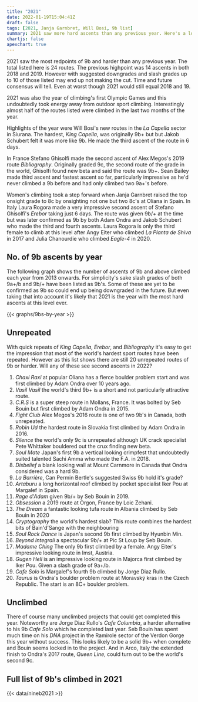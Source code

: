 ```yaml
---
title: "2021"
date: 2022-01-19T15:04:41Z
draft: false
tags: [2021, Janja Garnbret, Will Bosi, 9b list]
summary: 2021 saw more hard ascents than any previous year. Here's a look back at last year, what was done by whom.
chartjs: false
apexchart: true
---
```


2021 saw the most redpoints of 9b and harder than any previous year. The total listed here is 24 routes. The previous highpoint was 14 ascents in both 2018 and 2019. However with suggested downgrades and slash grades up to 10 of those listed may end up not making the cut. Time and future consensus will tell. Even at worst though 2021 would still equal 2018 and 19.

2021 was also the year of climbing's first Olympic Games and this undoubtedly took energy away from outdoor sport climbing. Interestingly almost half of the routes listed were climbed in the last two months of the year.

Highlights of the year were Will Bosi's new routes in the *La Capella* sector in Siurana. The hardest, *King Capella*, was originally 9b+ but  but Jakob Schubert felt it was more like 9b. He made the third ascent of the route in 6 days.

In France Stefano Ghisolfi made the second ascent of Alex Megos's 2019 route *Bibliography*. Originally graded 9c, the second route of the grade in the world, Ghisolfi found new beta and said the route was 9b+. Sean Bailey made third ascent and fastest ascent so far, particularly impressive as he'd never climbed a 9b before and had only climbed two 9a+'s before.

Women's climbing took a step forward when Janja Garnbret raised the top onsight grade to 8c by onsighting not one but two 8c's at Oliana in Spain. In Italy Laura Rogora made a very impressive second ascent of Stefano Ghisolfi's *Erebor* taking just 6 days. The route was given 9b/+ at the time but was later confirmed as 9b by both Adam Ondra and Jakob Schubert who made the third and fourth ascents. Laura Rogora is only the third female to climb at this level after Angy Eiter who climbed *La Planta de Shiva* in 2017 and Julia Chanourdie who climbed *Eagle-4* in 2020.

## No. of 9b ascents by year

The following graph shows the number of ascents of 9b and above climbed each year from 2013 onwards. For simplicity's sake slash grades of both 9a+/b and 9b/+ have been listed as 9b's. Some of these are yet to be confirmed as 9b so could end up being downgraded in the future. But even taking that into account it's likely that 2021 is the year with the most hard ascents at this level ever.

{{< graphs/9bs-by-year >}}


## Unrepeated

With quick repeats of *King Capella*, *Erebor*, and *Bibliography* it's easy to get the impression that most of the world's hardest sport routes have been repeated. However as this list shows there are still 20 unrepeated routes of 9b or harder. Will any of these see second ascents in 2022?

1. *Chaxi Raxi* at popular Oliana has a fierce boulder problem start and was first climbed by Adam Ondra over 10 years ago.
2. *Vasil Vasil* the world's third 9b+ is a short and not particularly attractive route.
3. *C.R.S* is a super steep route in Mollans, France. It was bolted by Seb Bouin but first climbed by Adam Ondra in 2015.
4. *Fight Club* Alex Megos's 2016 route is one of two 9b's in Canada, both unrepeated.
5. *Robin Ud* the hardest route in Slovakia first climbed by Adam Ondra in 2016.
6. *Silence* the world's only 9c is unrepeated although UK crack specialist Pete Whittaker bouldered out the crux finding new beta.
7. *Soul Mate* Japan's first 9b a vertical looking crimpfest that undoubtedly suited talented Sachi Amma who made the F.A. in 2018.
8. *Disbelief* a blank looking wall at Mount Carnmore in Canada that Ondra considered was a hard 9b.
9.  *La Barrière*, Can Permin Bertle's suggested Swiss 9b hold it's grade?
10. *Artaburu* a long horizontal roof climbed by pocket specialist Iker Pou at Margalef in Spain.
11. *Rage d'Adam* given 9b/+ by Seb Bouin in 2019.
12. *Obsession* a 2019 route at Orgon, France by Loic Zehani.
13. *The Dream* a fantastic looking tufa route in Albania climbed by Seb Bouin in 2020
14. *Cryptography* the world's hardest slab? This route combines the hardest bits of Bain'd'Sange with the neighbouring 
15. *Soul Rock Dance* is Japan's second 9b first climbed by Hyunbin Min.
16. *Beyond Integrali* a spectacular 9b/+ at Pic St Loup by Seb Bouin.
17. *Madame Ching* The only 9b first climbed by a female. Angy Eiter's impressive looking route in Imst, Austria.
18. *Gugen Hell* is an impressive looking route in Majorca first climbed by Iker Pou. Given a slash grade of 9a+/b.
19. *Cafe Solo* is Margalef's fourth 9b climbed by Jorge Diaz Rullo.
20. *Taurus* is Ondra's boulder problem route at Moravský kras in the Czech Republic. The start is an 8C+ boulder problem.


## Unclimbed

There of course many unclimbed projects that could get completed this year. Noteworthy are Jorge Diaz Rullo's *Cafe Columbia*, a harder alternative to his 9b *Cafe Solo* which he completed last year. Seb Bouin has spent much time on his *DNA* project in the Ramirole sector of the Verdon Gorge this year without success. This looks likely to be a solid 9b+ when complete and Bouin seems locked in to the project. And in Arco, Italy the extended finish to Ondra's 2017 route, *Queen Line*, could turn out to be the world's second 9c.


## Full list of 9b's climbed in 2021

{{< data/nineb2021 >}}

